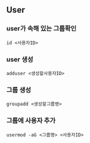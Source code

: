## User

### user가 속해 있는 그룹확인

```id <사용자ID>```

### user 생성

```adduser <생성할사용자ID>```

### 그룹 생성

```groupadd <생성할그룹명>```

### 그룹에 사용자 추가

```usermod -aG <그룹명> <사용자ID>```
